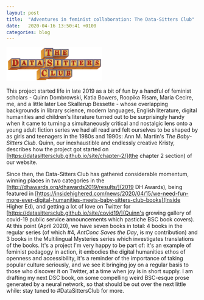 ```yaml
---
layout: post
title:  "Adventures in feminist collaboration: The Data-Sitters Club"
date:   2020-04-16 13:50:41 +0100
categories: blog
---
```


<a href="https://datasittersclub.github.io/site/"><img style="float:center" src="/DSClogo.png" width="50%" height="50%" /></a>

This project started life in late 2019 as a bit of fun by a handful of feminist scholars - Quinn Dombrowski, Katia Bowers, Roopika Risam, Maria Cecire, me, and a little later Lee Skallerup Bessette - whose overlapping backgrounds in library science, modern languages, English literature, digital humanities and children's literature turned out to be surprisingly handy when it came to turning a simultaneously critical and nostalgic lens onto a young adult fiction series we had all read and felt ourselves to be shaped by as girls and teenagers in the 1980s and 1990s: Ann M. Martin's *The Baby-Sitters Club*. Quinn, our inexhaustible and endlessly creative Kristy, describes how the project got started on [https://datasittersclub.github.io/site/chapter-2/](the chapter 2 section) of our website.

Since then, the Data-Sitters Club has gathered considerable momentum, winning places in two categories in the [http://dhawards.org/dhawards2019/results/](2019 DH Awards), being featured in [https://insidehighered.com/news/2020/04/15/we-need-fun-more-ever-digital-humanities-meets-baby-sitters-club-books](Inside Higher Ed), and getting a lot of love on Twitter for [https://datasittersclub.github.io/site/covid19/](Quinn's growing gallery of covid-19 public service announcements which pastiche BSC book covers). At this point (April 2020), we have seven books in total: 4 books in the regular series (of which #4, *AntConc Saves the Day*, is my contribution) and 3 books in the Multilingual Mysteries series which investigates translations of the books. It's a project I'm very happy to be part of: it's an example of feminist pedagogy in action, it embodies the digital humanities ethos of openness and accessibility, it's a reminder of the importance of taking popular culture seriously, and we see it bringing joy on a regular basis to those who discover it on Twitter, at a time when joy is in short supply. I am drafting my next DSC book, on some compelling weird BSC-esque prose generated by a neural network, so that should be out over the next little while: stay tuned to #DataSittersClub for more.

